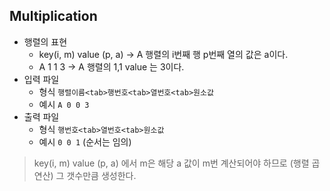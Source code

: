 ## Multiplication

+ 행렬의 표현
    + key(i, m) value (p, a) -> A 행렬의 i번째 행 p번째 열의 값은 a이다.
    + A 1 1 3 -> A 행렬의 1,1 value 는 3이다. 
+ 입력 파일
    + 형식 `행렬이름<tab>행번호<tab>열번호<tab>원소값`
    + 예시 `A 0 0 3`
+ 출력 파일
    + 형식 `행번호<tab>열번호<tab>원소값`
    + 예시 `0 0 1` (순서는 임의)
> key(i, m) value (p, a) 에서 m은 해당 a 값이 m번 계산되어야 하므로 (행렬 곱연산) 그 갯수만큼 생성한다.

